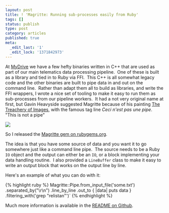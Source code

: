 ```yaml
---
layout: post
title: ! 'Magritte: Running sub-processes easily from Ruby'
tags: []
status: publish
type: post
category: articles
published: true
meta:
  _edit_last: '1'
  _edit_lock: '1371842973'
---
```

At [MyDrive](http://mydrivesolutions.com/) we have a few hefty
binaries written in C++ that are used as part of our main telematics
data processing pipeline.  One of these is built as a library and
tied in to Ruby via FFI.  This C++ is all somewhat legacy code and
the other binaries are built to pipe data in and out on the command
line.  Rather than adapt them all to build as libraries, and write
the FFI wrappers, I wrote a nice set of tooling to make it easy to
run them as sub-processes from our pipeline workers.  It had a not
very original name at first, but Gavin Heavyside suggested Magritte
because of his painting [The Treachery of Images](http://en.wikipedia.org/wiki/The_Treachery_of_Images),
with the famous tag line *Ceci n'est pas une pipe*. "This is not a pipe"

![](https://raw.github.com/relistan/magritte/master/assets/ceci-nest-pas-une-pipe.jpg)

So I released the [Magritte gem on rubygems.org](http://rubygems.org/magritte).

The idea is that you have some source of data and you want it to
go somewhere just like a command line pipe.  The source needs to
be a Ruby `IO` object and the output can either be an
`IO`, or a block implementing your data handling routine. 
I also provided a `LineBuffer` class to make it easy to
write an output block that works on the output line by line.

Here's an example of what you can do with it:

{% highlight ruby %}
Magritte::Pipe.from_input_file('some.txt')
.separated_by("\r\n")
.line_by_line
.out_to { |data| puts data }
.filtering_with('grep "relistan"')`
{% endhighlight %}

Much more information is available in the [README on Github](https://github.com/relistan/magritte).

